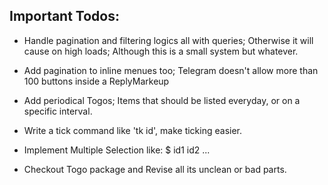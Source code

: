 ## Important Todos:
* Handle pagination and filtering logics all with queries;
    Otherwise it will cause on high loads; Although this is a small system but whatever.

* Add pagination to inline menues too; Telegram doesn't allow more than 100 buttons inside a ReplyMarkeup

* Add periodical Togos; Items that should be listed everyday, or on a specific interval.

* Write a tick command like 'tk  id', make ticking easier.

* Implement Multiple Selection like: $  id1  id2  ...

* Checkout Togo package and Revise all its unclean or bad parts.